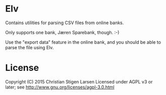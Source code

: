 Elv
===

Contains utilities for parsing CSV files from online banks.

Only supports one bank, Jæren Sparebank, though. :-)

Use the "export data" feature in the online bank, and you should be able to
parse the file using Elv.


License
=======

Copyright (C) 2015 Christian Stigen Larsen
Licensed under AGPL v3 or later; see http://www.gnu.org/licenses/agpl-3.0.html
